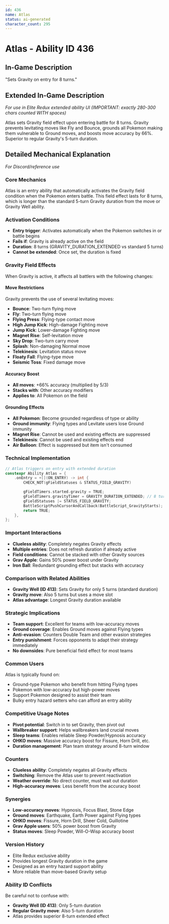 ```yaml
---
id: 436
name: Atlas
status: ai-generated
character_count: 295
---
```


# Atlas - Ability ID 436

## In-Game Description
"Sets Gravity on entry for 8 turns."

## Extended In-Game Description
*For use in Elite Redux extended ability UI (IMPORTANT: exactly 280-300 chars counted WITH spaces)*

Atlas sets Gravity field effect upon entering battle for 8 turns. Gravity prevents levitating moves like Fly and Bounce, grounds all Pokemon making them vulnerable to Ground moves, and boosts move accuracy by 66%. Superior to regular Gravity's 5-turn duration.

## Detailed Mechanical Explanation
*For Discord/reference use*

### Core Mechanics
Atlas is an entry ability that automatically activates the Gravity field condition when the Pokemon enters battle. This field effect lasts for 8 turns, which is longer than the standard 5-turn Gravity duration from the move or Gravity Well ability.

### Activation Conditions
- **Entry trigger**: Activates automatically when the Pokemon switches in or battle begins
- **Fails if**: Gravity is already active on the field
- **Duration**: 8 turns (GRAVITY_DURATION_EXTENDED vs standard 5 turns)
- **Cannot be extended**: Once set, the duration is fixed

### Gravity Field Effects
When Gravity is active, it affects all battlers with the following changes:

#### Move Restrictions
Gravity prevents the use of several levitating moves:
- **Bounce**: Two-turn flying move
- **Fly**: Two-turn flying move
- **Flying Press**: Flying-type contact move
- **High Jump Kick**: High-damage Fighting move
- **Jump Kick**: Lower-damage Fighting move
- **Magnet Rise**: Self-levitation move
- **Sky Drop**: Two-turn carry move
- **Splash**: Non-damaging Normal move
- **Telekinesis**: Levitation status move
- **Floaty Fall**: Flying-type move
- **Seismic Toss**: Fixed damage move

#### Accuracy Boost
- **All moves**: +66% accuracy (multiplied by 5/3)
- **Stacks with**: Other accuracy modifiers
- **Applies to**: All Pokemon on the field

#### Grounding Effects
- **All Pokemon**: Become grounded regardless of type or ability
- **Ground immunity**: Flying types and Levitate users lose Ground immunity
- **Magnet Rise**: Cannot be used and existing effects are suppressed
- **Telekinesis**: Cannot be used and existing effects end
- **Air Balloon**: Effect is suppressed but item isn't consumed

### Technical Implementation
```c
// Atlas triggers on entry with extended duration
constexpr Ability Atlas = {
    .onEntry = +[](ON_ENTRY) -> int {
        CHECK_NOT(gFieldStatuses & STATUS_FIELD_GRAVITY)

        gFieldTimers.started.gravity = TRUE;
        gFieldTimers.gravityTimer = GRAVITY_DURATION_EXTENDED; // 8 turns
        gFieldStatuses |= STATUS_FIELD_GRAVITY;
        BattleScriptPushCursorAndCallback(BattleScript_GravityStarts);
        return TRUE;
    },
};
```

### Important Interactions
- **Clueless ability**: Completely negates Gravity effects
- **Multiple entries**: Does not refresh duration if already active
- **Field conditions**: Cannot be stacked with other Gravity sources
- **Grav Apple**: Gains 50% power boost under Gravity
- **Iron Ball**: Redundant grounding effect but stacks with accuracy

### Comparison with Related Abilities
- **Gravity Well (ID 413)**: Sets Gravity for only 5 turns (standard duration)
- **Gravity move**: Also 5 turns but uses a move slot
- **Atlas advantage**: Longest Gravity duration available

### Strategic Implications
- **Team support**: Excellent for teams with low-accuracy moves
- **Ground coverage**: Enables Ground moves against Flying types
- **Anti-evasion**: Counters Double Team and other evasion strategies
- **Entry punishment**: Forces opponents to adapt their strategy immediately
- **No downsides**: Pure beneficial field effect for most teams

### Common Users
Atlas is typically found on:
- Ground-type Pokemon who benefit from hitting Flying types
- Pokemon with low-accuracy but high-power moves
- Support Pokemon designed to assist their team
- Bulky entry hazard setters who can afford an entry ability

### Competitive Usage Notes
- **Pivot potential**: Switch in to set Gravity, then pivot out
- **Wallbreaker support**: Helps wallbreakers land crucial moves
- **Sleep teams**: Enables reliable Sleep Powder/Hypnosis accuracy
- **OHKO moves**: Massive accuracy boost for Fissure, Horn Drill, etc.
- **Duration management**: Plan team strategy around 8-turn window

### Counters
- **Clueless ability**: Completely negates all Gravity effects
- **Switching**: Remove the Atlas user to prevent reactivation
- **Weather override**: No direct counter, must wait out duration
- **High-accuracy moves**: Less benefit from the accuracy boost

### Synergies
- **Low-accuracy moves**: Hypnosis, Focus Blast, Stone Edge
- **Ground moves**: Earthquake, Earth Power against Flying types
- **OHKO moves**: Fissure, Horn Drill, Sheer Cold, Guillotine
- **Grav Apple users**: 50% power boost from Gravity
- **Status moves**: Sleep Powder, Will-O-Wisp accuracy boost

### Version History
- Elite Redux exclusive ability
- Provides longest Gravity duration in the game
- Designed as an entry hazard support ability
- More reliable than move-based Gravity setup

### Ability ID Conflicts
Be careful not to confuse with:
- **Gravity Well (ID 413)**: Only 5-turn duration
- **Regular Gravity move**: Also 5-turn duration
- Atlas provides superior 8-turn extended effect